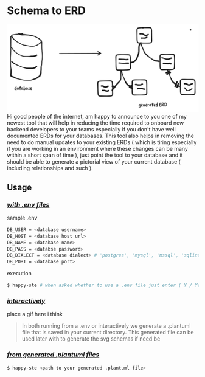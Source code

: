 ## <h1><b>Schema to ERD</b></h1>
![alt text](./assets/logo.png)
Hi good people of the internet, am happy to announce to you one of my newest tool that will help in reducing the time required to onboard new backend developers to your teams especially if you don't have well documented ERDs for your databases. This tool also helps in removing the need to do manual updates to your existing ERDs ( which is tiring especially if you are working in an environment where these changes can be many within a short span of time ), just point the tool to your database and it should be able to generate a pictorial view of your current database ( including relationships and such ). 

## <b>Usage</b>
### <u><i>with .env files</i></u>

sample .env
```bash
DB_USER = <database username>
DB_HOST = <database host url>
DB_NAME = <database name>
DB_PASS = <databse password>
DB_DIALECT = <database dialect> # 'postgres', 'mysql', 'mssql', 'sqlite', 'mariadb', 'db2', 'snowflake', 'oracle'
DB_PORT = <database port>
```
execution
```bash
$ happy-ste # when asked whether to use a .env file just enter ( Y / Yes / yes  )
```

### <u><i>interactively</i></u>

place a gif here i think

> In both running from a .env or interactively we generate a .plantuml file that is saved in your current directory. This generated file can be used later with to generate the svg schemas if need be

### <u><i>from generated .plantuml files</i></u>
```bash
$ happy-ste <path to your generated .plantuml file>
```



